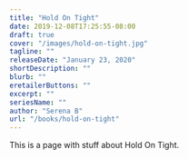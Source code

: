 ```yaml
---
title: "Hold On Tight"
date: 2019-12-08T17:25:55-08:00
draft: true
cover: "/images/hold-on-tight.jpg"
tagline: ""
releaseDate: "January 23, 2020"
shortDescription: ""
blurb: ""
eretailerButtons: ""
excerpt: ""
seriesName: ""
author: "Serena B"
url: "/books/hold-on-tight"
---
```


This is a page with stuff about Hold On Tight. 